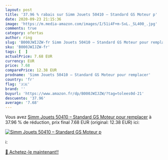 ```yaml
---
layout: post
title: '37.96 % rabais sur Simm Jouets 50410 – Standard GS Moteur p'
date: 2020-09-23 21:15:36
image: 'https://m.media-amazon.com/images/I/51i4F+m-SxL._SL400_.jpg'
comments: true
category: ofertas
author: ring
slug: 'B000JWIJZW-fr Simm Jouets 50410 – Standard GS Moteur pour remplacer'
sku: 'B000JWIJZW-fr'
tags: [  ]
actualPrice: 7.68 EUR
currency: EUR
price: 7.68
comparePrice: 12.38 EUR
prodname: 'Simm Jouets 50410 – Standard GS Moteur pour remplacer'
country: 'fr'
flag: '🇫🇷'
brand: ''
buyurl: 'https://www.amazon.fr/dp/B000JWIJZW/?tag=tolees0d-21'
descuento: '37.96'
average: '7.68'
---
```


Vous avez [Simm Jouets 50410 – Standard GS Moteur pour remplacer](https://www.amazon.fr/dp/B000JWIJZW/?tag=tolees0d-21)  à  37.96 % de réduction, prix final  7.68 EUR (original: 12.38 EUR) ici:

[![Simm Jouets 50410 – Standard GS Moteur p](https://m.media-amazon.com/images/I/51i4F+m-SxL._SL400_.jpg)](https://www.amazon.fr/dp/B000JWIJZW/?tag=tolees0d-21)

ℹ️:


[🛒 Achetez-le maintenant!!](https://www.amazon.fr/dp/B000JWIJZW/?tag=tolees0d-21)
